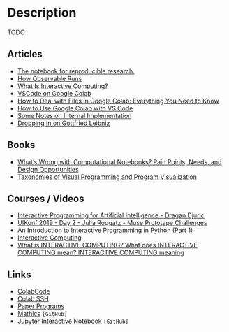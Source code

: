 # Description

TODO


## Articles

- [The notebook for reproducible research.](https://nextjournal.com/)
- [How Observable Runs](https://observablehq.com/@observablehq/how-observable-runs)
- [What Is Interactive Computing?](https://www.wise-geek.com/what-is-interactive-computing.htm)
- [VSCode on Google Colab](https://amitness.com/vscode-on-colab/)
- [How to Deal with Files in Google Colab: Everything You Need to Know](https://neptune.ai/blog/google-colab-dealing-with-files)
- [How to Use Google Colab with VS Code](https://www-freecodecamp-org.cdn.ampproject.org/c/s/www.freecodecamp.org/news/how-to-use-google-colab-with-vs-code/amp/)
- [Some Notes on Internal Implementation](https://reference.wolfram.com/language/tutorial/SomeNotesOnInternalImplementation.html)
- [Dropping In on Gottfried Leibniz](https://writings.stephenwolfram.com/2013/05/dropping-in-on-gottfried-leibniz/)


## Books

- [What’s Wrong with Computational Notebooks? Pain Points, Needs, and Design Opportunities](https://www.microsoft.com/en-us/research/uploads/prod/2020/03/chi20c-sub8173-cam-i16.pdf)
- [Taxonomies  of  Visual  Programming and  Program  Visualization](https://www.cs.cmu.edu/~bam/papers/VLtax2-jvlc-1990.pdf)


## Courses / Videos

- [Interactive Programming for Artificial Intelligence - Dragan Djuric](https://youtu.be/m0rSJ9xdsdk)
- [UIKonf 2019 - Day 2 - Julia Roggatz - Muse Prototype Challenges](https://www.youtube.com/watch?v=A_fe2c6IUUo)
- [An Introduction to Interactive Programming in Python (Part 1)](https://www.coursera.org/learn/interactive-python-1)
- [Interactive Computing](https://youtu.be/Kc-wydAOmSs)
- [What is INTERACTIVE COMPUTING? What does INTERACTIVE COMPUTING mean? INTERACTIVE COMPUTING meaning](https://youtu.be/JCtrNLt1wgI)


## Links

- [ColabCode](https://github.com/abhishekkrthakur/colabcode)
- [Colab SSH](https://github.com/WassimBenzarti/colab-ssh)
- [Paper Programs](https://paperprograms.org/)
- [Mathics](https://github.com/mathics/Mathics) `[GitHub]`
- [Jupyter Interactive Notebook](https://github.com/jupyter/notebook) `[GitHub]`
